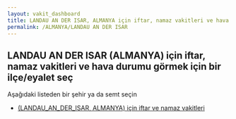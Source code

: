 ```yaml
---
layout: vakit_dashboard
title: LANDAU AN DER ISAR, ALMANYA için iftar, namaz vakitleri ve hava durumu - ilçe/eyalet seç
permalink: /ALMANYA/LANDAU AN DER ISAR
---
```


## LANDAU AN DER ISAR (ALMANYA) için iftar, namaz vakitleri ve hava durumu  görmek için bir ilçe/eyalet seç

Aşağıdaki listeden bir şehir ya da semt seçin

* [ (LANDAU_AN_DER_ISAR, ALMANYA) için iftar ve namaz vakitleri](/ALMANYA/LANDAU_AN_DER_ISAR/)

<script type="text/javascript">
  var GLOBAL_COUNTRY = 'ALMANYA';
  var GLOBAL_CITY = 'LANDAU AN DER ISAR';
  var GLOBAL_STATE = 'LANDAU AN DER ISAR';
</script>
